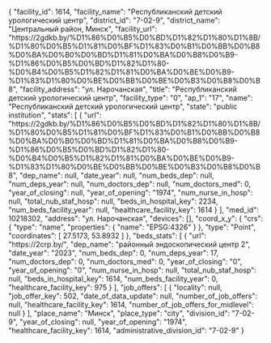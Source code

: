 {
    "facility_id": 1614,
    "facility_name": "Республиканский детский урологический центр",
    "district_id": "7-02-9",
    "district_name": "Центральный район, Минск",
    "facility_url": "https:\/\/2gdkb.by\/%D1%86%D0%B5%D0%BD%D1%82%D1%80%D1%8B\/%D1%80%D0%B5%D1%81%D0%BF%D1%83%D0%B1%D0%BB%D0%B8%D0%BA%D0%B0%D0%BD%D1%81%D0%BA%D0%B8%D0%B9-%D1%86%D0%B5%D0%BD%D1%82%D1%80-%D0%B4%D0%B5%D1%82%D1%81%D0%BA%D0%BE%D0%B9-%D1%83%D1%80%D0%BE%D0%BB%D0%BE%D0%B3%D0%B8%D0%B8",
    "facility_address": "ул. Нарочанская",
    "title": "Республиканский детский урологический центр",
    "facility_type": "0",
    "ap_1": "17",
    "name": "Республиканский детский урологический центр",
    "state": "public institution",
    "stats": [
        {
            "url": "https:\/\/2gdkb.by\/%D1%86%D0%B5%D0%BD%D1%82%D1%80%D1%8B\/%D1%80%D0%B5%D1%81%D0%BF%D1%83%D0%B1%D0%BB%D0%B8%D0%BA%D0%B0%D0%BD%D1%81%D0%BA%D0%B8%D0%B9-%D1%86%D0%B5%D0%BD%D1%82%D1%80-%D0%B4%D0%B5%D1%82%D1%81%D0%BA%D0%BE%D0%B9-%D1%83%D1%80%D0%BE%D0%BB%D0%BE%D0%B3%D0%B8%D0%B8",
            "dep_name": null,
            "date_year": null,
            "num_beds_dep": null,
            "num_deps_year": null,
            "num_doctors_dep": null,
            "num_doctors_med": 0,
            "year_of_closing": null,
            "year_of_opening": "1974",
            "num_nurse_in_hosp": null,
            "total_nub_staf_hosp": null,
            "beds_in_hospital_key": 2234,
            "num_beds_facility_year": null,
            "healthcare_facility_key": 1614
        }
    ],
    "med_id": 10218302,
    "address": "ул. Нарочанская",
    "devices": [],
    "coord_x_y": {
        "crs": {
            "type": "name",
            "properties": {
                "name": "EPSG:4326"
            }
        },
        "type": "Point",
        "coordinates": [
            27.5173,
            53.8932
        ]
    },
    "beds_stats": [
        {
            "url": "https:\/\/2crp.by\/",
            "dep_name": "районный эндоскопический центр 2",
            "date_year": "2023",
            "num_beds_dep": 0,
            "num_deps_year": 17,
            "num_doctors_dep": 0,
            "num_doctors_med": 0,
            "year_of_closing": "0",
            "year_of_opening": "0",
            "num_nurse_in_hosp": null,
            "total_nub_staf_hosp": null,
            "beds_in_hospital_key": 1614,
            "num_beds_facility_year": 0,
            "healthcare_facility_key": 975
        }
    ],
    "job_offers": [
        {
            "locality": null,
            "job_offer_key": 502,
            "date_of_data_update": null,
            "number_of_job_offers": null,
            "healthcare_facility_key": 1614,
            "number_of_job_offers_for_midlevel": null
        }
    ],
    "place_name": "Минск",
    "place_type": "city",
    "division_id": "7-02-9",
    "year_of_closing": null,
    "year_of_opening": "1974",
    "healthcare_facility_key": 1614,
    "administrative_division_id": "7-02-9"
}